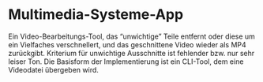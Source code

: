 # Multimedia-Systeme-App
Ein Video-Bearbeitungs-Tool, das “unwichtige” Teile entfernt oder diese um ein Vielfaches verschnellert, und das geschnittene Video wieder als MP4 zurückgibt. Kriterium für unwichtige Ausschnitte ist fehlender bzw. nur sehr leiser Ton. Die Basisform der Implementierung ist ein CLI-Tool, dem eine Videodatei übergeben wird.
